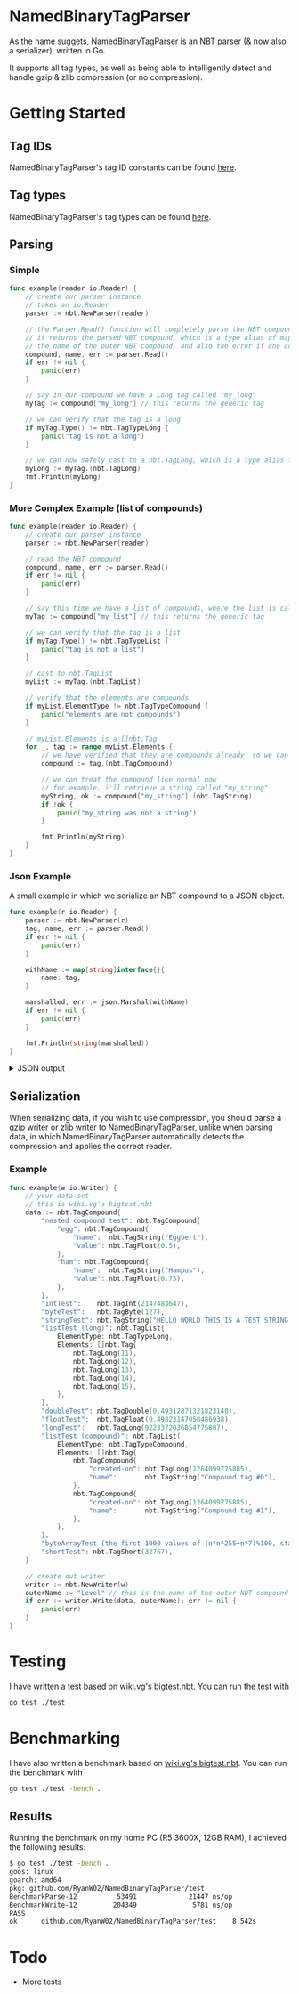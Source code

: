 # NamedBinaryTagParser  
As the name suggets, NamedBinaryTagParser is an NBT parser (& now also a serializer), written in Go.

It supports all tag types, as well as being able to intelligently detect and handle gzip & zlib compression
(or no compression).

# Getting Started
## Tag IDs
NamedBinaryTagParser's tag ID constants can be found
[here](https://github.com/RyanW02/NamedBinaryTagParser/blob/master/nbt/tagid.go).

## Tag types
NamedBinaryTagParser's tag types can be found
[here](https://github.com/RyanW02/NamedBinaryTagParser/blob/master/nbt/tags.go).

## Parsing
### Simple
```go
func example(reader io.Reader) {
	// create our parser instance
	// takes an io.Reader
	parser := nbt.NewParser(reader)

	// the Parser.Read() function will completely parse the NBT compound provided from the reader
	// it returns the parsed NBT compound, which is a type alias of map[string]nbt.Tag,
	// the name of the outer NBT compound, and also the error if one occurred.
	compound, name, err := parser.Read()
	if err != nil {
		panic(err)
	}

	// say in our compound we have a Long tag called "my_long"
	myTag := compound["my_long"] // this returns the generic tag

	// we can verify that the tag is a long
	if myTag.Type() != nbt.TagTypeLong {
		panic("tag is not a long")
	}

	// we can now safely cast to a nbt.TagLong, which is a type alias for int64
	myLong := myTag.(nbt.TagLong)
	fmt.Println(myLong)
}
```

### More Complex Example (list of compounds)
```go
func example(reader io.Reader) {
	// create our parser instance
	parser := nbt.NewParser(reader)

	// read the NBT compound
	compound, name, err := parser.Read()
	if err != nil {
		panic(err)
	}

	// say this time we have a list of compounds, where the list is called "my_list"
	myTag := compound["my_list"] // this returns the generic tag

	// we can verify that the tag is a list
	if myTag.Type() != nbt.TagTypeList {
		panic("tag is not a list")
	}

	// cast to nbt.TagList
	myList := myTag.(nbt.TagList)

	// verify that the elements are compounds
	if myList.ElementType != nbt.TagTypeCompound {
		panic("elements are not compounds")
	}

	// myList.Elements is a []nbt.Tag
	for _, tag := range myList.Elements {
		// we have verified that they are compounds already, so we can cast without further checks
		compound := tag.(nbt.TagCompound)

		// we can treat the compound like normal now
		// for example, i'll retrieve a string called "my_string"
		myString, ok := compound["my_string"].(nbt.TagString)
		if !ok {
			panic("my_string was not a string")
		}

		fmt.Println(myString)
	}
}
```

### Json Example
A small example in which we serialize an NBT compound to a JSON object.
```go
func example(r io.Reader) {
	parser := nbt.NewParser(r)
	tag, name, err := parser.Read()
	if err != nil {
		panic(err)
	}

	withName := map[string]interface{}{
		name: tag,
	}

	marshalled, err := json.Marshal(withName)
	if err != nil {
		panic(err)
	}

	fmt.Println(string(marshalled))
}
```

<details>
    <summary>JSON output</summary>
    
    ```
    {
    	"Level": {
    		"byteArrayTest (the first 1000 values of (n*n*255+n*7)%100, starting with n=0 (0, 62, 34, 16, 8, ...))": "",
    		"byteTest": 127,
    		"doubleTest": 0.4931287132182315,
    		"floatTest": 0.49823147,
    		"intTest": 2147483647,
    		"listTest (compound)": {
    			"ElementType": 10,
    			"Elements": [{
    				"created-on": 1264099775885,
    				"name": "Compound tag #0"
    			}, {
    				"created-on": 1264099775885,
    				"name": "Compound tag #1"
    			}]
    		},
    		"listTest (long)": {
    			"ElementType": 4,
    			"Elements": [11, 12, 13, 14, 15]
    		},
    		"longTest": 9223372036854775807,
    		"nested compound test": {
    			"egg": {
    				"name": "Eggbert",
    				"value": 0.5
    			},
    			"ham": {
    				"name": "Hampus",
    				"value": 0.75
    			}
    		},
    		"shortTest": 32767,
    		"stringTest": "HELLO WORLD THIS IS A TEST STRING ÅÄÖ!"
    	}
    }
    ```
</details>

## Serialization
When serializing data, if you wish to use compression, you should parse a [gzip writer](https://golang.org/pkg/compress/gzip/#Writer)
or [zlib writer](https://golang.org/pkg/compress/zlib/#Writer) to NamedBinaryTagParser, unlike when parsing data, in which
NamedBinaryTagParser automatically detects the compression and applies the correct reader.

### Example
```go
func example(w io.Writer) {
	// your data set
	// this is wiki.vg's bigtest.nbt
	data := nbt.TagCompound{
		"nested compound test": nbt.TagCompound{
			"egg": nbt.TagCompound{
				"name":  nbt.TagString("Eggbert"),
				"value": nbt.TagFloat(0.5),
			},
			"ham": nbt.TagCompound{
				"name":  nbt.TagString("Hampus"),
				"value": nbt.TagFloat(0.75),
			},
		},
		"intTest":    nbt.TagInt(2147483647),
		"byteTest":   nbt.TagByte(127),
		"stringTest": nbt.TagString("HELLO WORLD THIS IS A TEST STRING \xc3\x85\xc3\x84\xc3\x96!"),
		"listTest (long)": nbt.TagList{
			ElementType: nbt.TagTypeLong,
			Elements: []nbt.Tag{
				nbt.TagLong(11),
				nbt.TagLong(12),
				nbt.TagLong(13),
				nbt.TagLong(14),
				nbt.TagLong(15),
			},
		},
		"doubleTest": nbt.TagDouble(0.49312871321823148),
		"floatTest":  nbt.TagFloat(0.49823147058486938),
		"longTest":   nbt.TagLong(9223372036854775807),
		"listTest (compound)": nbt.TagList{
			ElementType: nbt.TagTypeCompound,
			Elements: []nbt.Tag{
				nbt.TagCompound{
					"created-on": nbt.TagLong(1264099775885),
					"name":       nbt.TagString("Compound tag #0"),
				},
				nbt.TagCompound{
					"created-on": nbt.TagLong(1264099775885),
					"name":       nbt.TagString("Compound tag #1"),
				},
			},
		},
		"byteArrayTest (the first 1000 values of (n*n*255+n*7)%100, starting with n=0 (0, 62, 34, 16, 8, ...))": nbt.TagByteArray(byteArrayTestData),
		"shortTest": nbt.TagShort(32767),
	}

	// create out writer
	writer := nbt.NewWriter(w)
	outerName := "Level" // this is the name of the outer NBT compound
	if err := writer.Write(data, outerName); err != nil {
		panic(err)
	}
}
```
  
# Testing  
I have written a test based on [wiki.vg's bigtest.nbt](https://wiki.vg/NBT#bigtest.nbt). You can run the test with
```bash
go test ./test
```

# Benchmarking
I have also written a benchmark based on [wiki.vg's bigtest.nbt](https://wiki.vg/NBT#bigtest.nbt). You can run the benchmark with
```bash
go test ./test -bench .
```

## Results
Running the benchmark on my home PC (R5 3600X, 12GB RAM), I achieved the following results:
```bash
$ go test ./test -bench .
goos: linux
goarch: amd64
pkg: github.com/RyanW02/NamedBinaryTagParser/test
BenchmarkParse-12          53491             21447 ns/op
BenchmarkWrite-12         204349              5781 ns/op
PASS
ok      github.com/RyanW02/NamedBinaryTagParser/test    8.542s
```

# Todo

 - More tests
